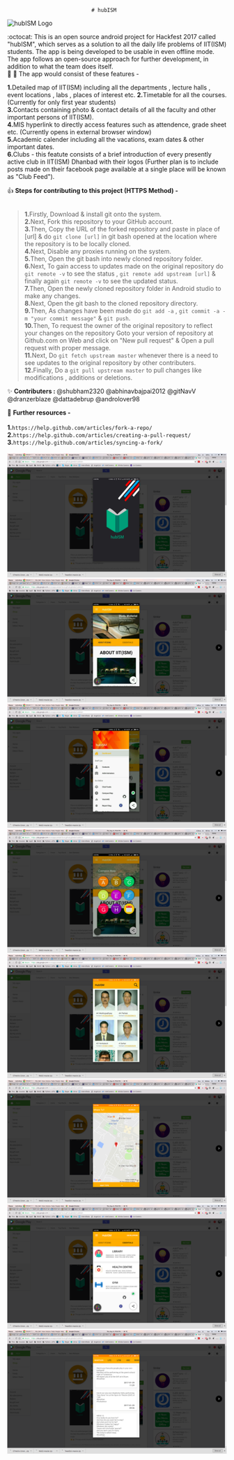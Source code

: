                                # hubISM

![hubISM Logo](/app/src/main/res/drawable/something.jpeg)

:octocat: This is an open source android project for Hackfest 2017 called "hubISM", which serves as a solution to all the daily life problems of IIT(ISM) students. The app is being developed to be usable in even offline mode. The app follows an open-source approach for further development, in addition to what the team does itself. <br />
:metal: :tada: The app would consist of these features -

<b>1.</b>Detailed map of IIT(ISM) including all the departments , lecture halls , event locations , labs , places of interest etc.
<b>2.</b>Timetable for all the courses. (Currently for only first year students)  
<b>3.</b>Contacts containing photo &amp; contact details of all the faculty and other important persons of IIT(ISM).  
<b>4.</b>MIS hyperlink to directly access features such as attendence, grade sheet etc. (Currently opens in external browser window)<br />
<b>5.</b>Academic calender including all the vacations, exam dates &amp; other important dates.  
<b>6.</b>Clubs - this featute consists of a brief introduction of every presently active club in IIT(ISM) Dhanbad with their logos (Further plan is to include posts made on their facebook page available at a single place will be known as "Club Feed").

:+1: <b>Steps for contributing to this project (HTTPS Method) -</b><br /><br />
><b>1.</b>Firstly, Download & install git onto the system.<br />
><b>2.</b>Next, Fork this repository to your GitHub account.<br />
><b>3.</b>Then, Copy the URL of the forked repository and paste in place of [url] & do ```git clone [url]``` in git bash opened at the location where the repository is to be locally cloned.<br />
><b>4.</b>Next, Disable any proxies running on the system.<br />
><b>5.</b>Then, Open the git bash into newly cloned repository folder.<br />
><b>6.</b>Next, To gain access to updates made on the original repository do ```git remote -v``` to see the status , ```git remote add upstream [url]``` & finally again ```git remote -v``` to see the updated status.<br />
><b>7.</b>Then, Open the newly cloned repository folder in Android studio to make any changes.<br />
><b>8.</b>Next, Open the git bash to the cloned repository directory.<br />
><b>9.</b>Then, As changes have been made do ```git add -a``` , ```git commit -a -m "your commit message"``` & ```git push```.<br />
><b>10.</b>Then, To request the owner of the original repository to reflect your changes on the repository Goto your version of repository at Github.com on Web and click on "New pull request" & Open a pull request with proper message.<br />
><b>11.</b>Next, Do ```git fetch upstream master``` whenever there is a need to see updates to the original repository by other contributers.<br />
><b>12.</b>Finally, Do a ```git pull upstream master``` to pull changes like modifications , additions or deletions.<br />

:sparkles: <b>Contributers : </b> @shubham2320 @abhinavbajpai2012 @gitNavV @dranzerblaze @dattadebrup @androlover98

:rocket: <b>Further resources -</b><br /><br />
<b>1.</b>```https://help.github.com/articles/fork-a-repo/```<br />
<b>2.</b>```https://help.github.com/articles/creating-a-pull-request/```<br />
<b>3.</b>```https://help.github.com/articles/syncing-a-fork/```<br />
<br />
![Splash Screen](https://github.com/gitNavV/hubISM/blob/master/Screenshot%20from%202018-08-09%2023-53-54.png)
<br />
![Dashboard](https://github.com/gitNavV/hubISM/blob/master/Screenshot%20from%202018-08-09%2023-53-59.png)
<br />
![Sidebar](https://github.com/gitNavV/hubISM/blob/master/Screenshot%20from%202018-08-09%2023-54-00.png)
<br />
![Timetable](https://github.com/gitNavV/hubISM/blob/master/Screenshot%20from%202018-08-09%2023-54-01.png)
<br />
![People](https://github.com/gitNavV/hubISM/blob/master/Screenshot%20from%202018-08-09%2023-54-02.png)
<br />
![Map](https://github.com/gitNavV/hubISM/blob/master/Screenshot%20from%202018-08-09%2023-54-03.png)
<br />
![Basic Facilities](https://github.com/gitNavV/hubISM/blob/master/Screenshot%20from%202018-08-09%2023-54-04.png)
<br />
![Clubs](https://github.com/gitNavV/hubISM/blob/master/Screenshot%20from%202018-08-09%2023-54-06.png)

